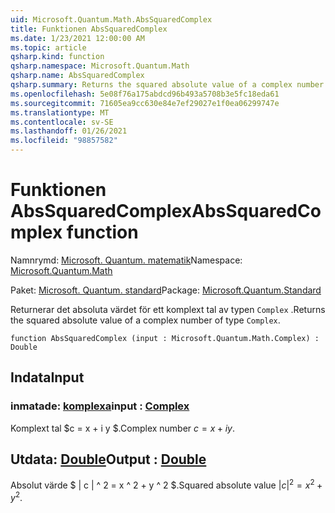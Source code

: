 ```yaml
---
uid: Microsoft.Quantum.Math.AbsSquaredComplex
title: Funktionen AbsSquaredComplex
ms.date: 1/23/2021 12:00:00 AM
ms.topic: article
qsharp.kind: function
qsharp.namespace: Microsoft.Quantum.Math
qsharp.name: AbsSquaredComplex
qsharp.summary: Returns the squared absolute value of a complex number of type `Complex`.
ms.openlocfilehash: 5e08f76a175abdcd96b493a5708b3e5fc18eda61
ms.sourcegitcommit: 71605ea9cc630e84e7ef29027e1f0ea06299747e
ms.translationtype: MT
ms.contentlocale: sv-SE
ms.lasthandoff: 01/26/2021
ms.locfileid: "98857582"
---
```

# <a name="abssquaredcomplex-function"></a><span data-ttu-id="6fa79-102">Funktionen AbsSquaredComplex</span><span class="sxs-lookup"><span data-stu-id="6fa79-102">AbsSquaredComplex function</span></span>

<span data-ttu-id="6fa79-103">Namnrymd: [Microsoft. Quantum. matematik](xref:Microsoft.Quantum.Math)</span><span class="sxs-lookup"><span data-stu-id="6fa79-103">Namespace: [Microsoft.Quantum.Math](xref:Microsoft.Quantum.Math)</span></span>

<span data-ttu-id="6fa79-104">Paket: [Microsoft. Quantum. standard](https://nuget.org/packages/Microsoft.Quantum.Standard)</span><span class="sxs-lookup"><span data-stu-id="6fa79-104">Package: [Microsoft.Quantum.Standard](https://nuget.org/packages/Microsoft.Quantum.Standard)</span></span>


<span data-ttu-id="6fa79-105">Returnerar det absoluta värdet för ett komplext tal av typen `Complex` .</span><span class="sxs-lookup"><span data-stu-id="6fa79-105">Returns the squared absolute value of a complex number of type `Complex`.</span></span>

```qsharp
function AbsSquaredComplex (input : Microsoft.Quantum.Math.Complex) : Double
```


## <a name="input"></a><span data-ttu-id="6fa79-106">Indata</span><span class="sxs-lookup"><span data-stu-id="6fa79-106">Input</span></span>

### <a name="input--complex"></a><span data-ttu-id="6fa79-107">inmatade: [komplexa](xref:Microsoft.Quantum.Math.Complex)</span><span class="sxs-lookup"><span data-stu-id="6fa79-107">input : [Complex](xref:Microsoft.Quantum.Math.Complex)</span></span>

<span data-ttu-id="6fa79-108">Komplext tal $c = x + i y $.</span><span class="sxs-lookup"><span data-stu-id="6fa79-108">Complex number $c = x + i y$.</span></span>



## <a name="output--double"></a><span data-ttu-id="6fa79-109">Utdata: [Double](xref:microsoft.quantum.lang-ref.double)</span><span class="sxs-lookup"><span data-stu-id="6fa79-109">Output : [Double](xref:microsoft.quantum.lang-ref.double)</span></span>

<span data-ttu-id="6fa79-110">Absolut värde $ | c | ^ 2 = x ^ 2 + y ^ 2 $.</span><span class="sxs-lookup"><span data-stu-id="6fa79-110">Squared absolute value $|c|^2 = x^2 + y^2$.</span></span>